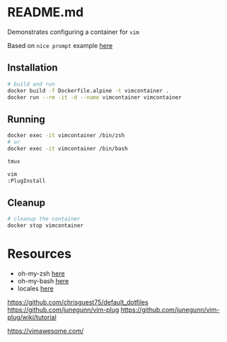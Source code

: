 # README.md
Demonstrates configuring a container for `vim`

Based on `nice prompt` example [here](https://github.com/chrisguest75/docker_build_examples/tree/master/21_nice_prompt) 

## Installation
```sh
# build and run
docker build -f Dockerfile.alpine -t vimcontainer . 
docker run --rm -it -d --name vimcontainer vimcontainer
```


## Running

```sh
docker exec -it vimcontainer /bin/zsh   
# or 
docker exec -it vimcontainer /bin/bash   

tmux

vim 
:PlugInstall
```


## Cleanup
```sh
# cleanup the container
docker stop vimcontainer 
```


# Resources 
* oh-my-zsh [here](https://ohmyz.sh/#install)  
* oh-my-bash [here](https://github.com/ohmybash/oh-my-bash)  
* locales [here](http://jaredmarkell.com/docker-and-locales/)

https://github.com/chrisguest75/default_dotfiles
https://github.com/junegunn/vim-plug
https://github.com/junegunn/vim-plug/wiki/tutorial

https://vimawesome.com/


